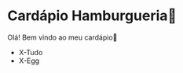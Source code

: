 # Cardápio Hamburgueria:hamburger:

Olá! Bem vindo ao meu cardápio:wave:

- X-Tudo
- X-Egg













